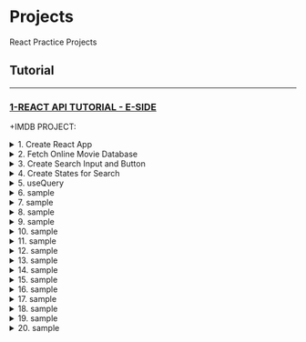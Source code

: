 # Projects

React Practice Projects

## Tutorial

---

### [1-REACT API TUTORIAL - E-SIDE](#)

+IMDB PROJECT:

<details>
  <summary>1. Create React App</summary>

```bash
npx create-react-app .
```

index.js:

```js
import React from "react";
import ReactDOM from "react-dom/client";
import App from "./App";

const root = ReactDOM.createRoot(document.getElementById("root"));
root.render(
  <React.StrictMode>
    <App />
  </React.StrictMode>
);
```

App.js:

```js
import "./App.css";

function App() {
  return (
    <div className="App">
      <h1>Hello</h1>
    </div>
  );
}

export default App;
```

</details>

<details>
  <summary>2. Fetch Online Movie Database </summary>

```js
const axios = require("axios");

const options = {
  method: "GET",
  url: "https://online-movie-database.p.rapidapi.com/auto-complete",
  params: { q: "game of thr" },
  headers: {
    "X-RapidAPI-Key": "7990c02530mshd",
    "X-RapidAPI-Host": "online-movie-database.p.rapidapi.com",
  },
};

axios
  .request(options)
  .then(function (response) {
    console.log(response.data);
  })
  .catch(function (error) {
    console.error(error);
  });
```

```js
const options = {
  method: "GET",
  headers: {
    "X-RapidAPI-Key": "7990c02530mshd",
    "X-RapidAPI-Host": "online-movie-database.p.rapidapi.com",
  },
};

fetch(
  "https://online-movie-database.p.rapidapi.com/auto-complete?q=game%20of%20thr",
  options
)
  .then((response) => response.json())
  .then((response) => console.log(response))
  .catch((err) => console.error(err));
```

App.js:

```js
import "./App.css";

function App() {
  const options = {
    method: "GET",
    headers: {
      "X-RapidAPI-Key": "7990c02530mshdf87db921c2401fp1f5e29jsn311b5da7e4a6",
      "X-RapidAPI-Host": "online-movie-database.p.rapidapi.com",
    },
  };

  fetch(
    "https://online-movie-database.p.rapidapi.com/auto-complete?q=game%20of%20thr",
    options
  )
    .then((response) => response.json())
    .then((response) => console.log(response))
    .catch((err) => console.error(err));

  return (
    <div className="App">
      <h1>Hello</h1>
    </div>
  );
}

export default App;
```

</details>

<details>
  <summary>3. Create Search Input and Button</summary>

App.js:

```js
import "./App.css";

function App() {
  const options = {
    method: "GET",
    headers: {
      "X-RapidAPI-Key": "7990c02530mshdf87db921c2401fp1f5e29jsn311b5da7e4a6",
      "X-RapidAPI-Host": "online-movie-database.p.rapidapi.com",
    },
  };

  fetch(
    "https://online-movie-database.p.rapidapi.com/auto-complete?q=game%20of%20thr",
    options
  )
    .then((response) => response.json())
    .then((response) => console.log(response))
    .catch((err) => console.error(err));

  return (
    <div className="App">
      <h1>Movie Search</h1>
      <form action="">
        <input type="text" />
        <button type="submit">Search</button>
      </form>
    </div>
  );
}

export default App;
```

</details>

<details>
  <summary>4. Create States for Search</summary>

App.js:

```js
import React, { useState } from "react";
import "./App.css";

function App() {
  const [endPoint, setEndPoint] = useState("");
  const [container, setContainer] = useState([]);

  const options = {
    method: "GET",
    headers: {
      "X-RapidAPI-Key": "7990c02530mshdf87d",
      "X-RapidAPI-Host": "online-movie-database.p.rapidapi.com",
    },
  };

  fetch(
    "https://online-movie-database.p.rapidapi.com/auto-complete?q=game%20of%20thr",
    options
  )
    .then((response) => response.json())
    .then((response) => console.log(response))
    .then((data) => setContainer(data))
    .catch((err) => console.error(err));

  const onChangeHandler = (e) => {
    setEndPoint(e.target.value);
  };

  return (
    <div className="App">
      <h1>Movie Search</h1>
      <h2>{endPoint}</h2>
      <form action="">
        <input type="text" onChange={onChangeHandler} value={endPoint} />
        <button type="submit">Search</button>
      </form>
    </div>
  );
}

export default App;
```

</details>

<details>
  <summary>5. useQuery</summary>

```js
const {
  data,
  dataUpdatedAt,
  error,
  errorUpdatedAt,
  failureCount,
  failureReason,
  isError,
  isFetched,
  isFetchedAfterMount,
  isFetching,
  isPaused,
  isLoading,
  isLoadingError,
  isPlaceholderData,
  isPreviousData,
  isRefetchError,
  isRefetching,
  isStale,
  isSuccess,
  refetch,
  remove,
  status,
  fetchStatus,
} = useQuery({
  queryKey,
  queryFn,
  cacheTime,
  enabled,
  networkMode,
  initialData,
  initialDataUpdatedAt,
  keepPreviousData,
  meta,
  notifyOnChangeProps,
  onError,
  onSettled,
  onSuccess,
  placeholderData,
  queryKeyHashFn,
  refetchInterval,
  refetchIntervalInBackground,
  refetchOnMount,
  refetchOnReconnect,
  refetchOnWindowFocus,
  retry,
  retryOnMount,
  retryDelay,
  select,
  staleTime,
  structuralSharing,
  suspense,
  useErrorBoundary,
});
```

```js
export const App = ({ props }) => {
  const queryClient = new QueryClient({
    defaultOptions: {
      queries: {
        refetchOnWindowFocus: false,
        refetchOnMount: false,
      },
    },
  });

  return (
    <QueryClientProvider client={queryClient}>
      {...restOfMyApp}
    </QueryClientProvider>
  );
};
```

```js
const client = useQueryClient();
client.invalidateQueries(YOUR_CACHE_KEY, { refetchInactive: true });
```

```js
// emulates a fetch (useQuery expects a Promise)
const emulateFetch = (_) => {
  return new Promise((resolve) => {
    resolve([{ data: "ok" }]);
  });
};

const handleClick = () => {
  // manually refetch
  refetch();
};

const { data, refetch } = useQuery("my_key", emulateFetch, {
  refetchOnWindowFocus: false,
  enabled: false, // disable this query from automatically running
});

return (
  <div>
    <button onClick={handleClick}>Click me</button>
    {JSON.stringify(data)}
  </div>
);
```

```js
// Get the user
const { data: user } = useQuery(["user", email], getUserByEmail);

// Then get the user's projects
const { isIdle, data: projects } = useQuery(
  ["projects", user.id],
  getProjectsByUser,
  {
    // `user` would be `null` at first (falsy),
    // so the query will not execute until the user exists
    enabled: user,
  }
);
```

</details>

<details>
  <summary>6. sample</summary>

```bs

```

```js

```

```js

```

</details>

<details>
  <summary>7. sample</summary>

```bs

```

```js

```

```js

```

</details>

<details>
  <summary>8. sample</summary>

```bs

```

```js

```

```js

```

</details>

<details>
  <summary>9. sample</summary>

```bs

```

```js

```

```js

```

</details>

<details>
  <summary>10. sample</summary>

```bs

```

```js

```

```js

```

</details>

<details>
  <summary>11. sample</summary>

```bs

```

```js

```

```js

```

</details>

<details>
  <summary>12. sample</summary>

```bs

```

```js

```

```js

```

</details>

<details>
  <summary>13. sample</summary>

```bs

```

```js

```

```js

```

</details>

<details>
  <summary>14. sample</summary>

```bs

```

```js

```

```js

```

</details>

<details>
  <summary>15. sample</summary>

```bs

```

```js

```

```js

```

</details>

<details>
  <summary>16. sample</summary>

```bs

```

```js

```

```js

```

</details>

<details>
  <summary>17. sample</summary>

```bs

```

```js

```

```js

```

</details>

<details>
  <summary>18. sample</summary>

```bs

```

```js

```

```js

```

</details>

<details>
  <summary>19. sample</summary>

```bs

```

```js

```

```js

```

</details>

<details>
  <summary>20. sample</summary>

```bs

```

```js

```

```js

```

</details>
